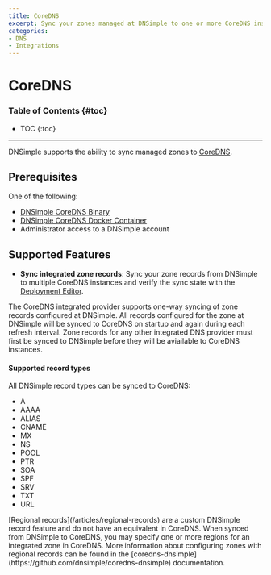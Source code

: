 ```yaml
---
title: CoreDNS
excerpt: Sync your zones managed at DNSimple to one or more CoreDNS instances.
categories:
- DNS
- Integrations
---
```


# CoreDNS

### Table of Contents {#toc}

* TOC
{:toc}

---

DNSimple supports the ability to sync managed zones to [CoreDNS](https://coredns.io/).

## Prerequisites

One of the following:
- [DNSimple CoreDNS Binary](https://github.com/dnsimple/coredns-dnsimple/releases)
- [DNSimple CoreDNS Docker Container](https://hub.docker.com/r/dnsimple/coredns-dnsimple/tags)
- Administrator access to a DNSimple account

## Supported Features

- **Sync integrated zone records**: Sync your zone records from DNSimple to multiple CoreDNS instances and verify the sync state with the [Deployment Editor](/articles/deployment-editor#record-syncing).

The CoreDNS integrated provider supports one-way syncing of zone records configured at DNSimple. All records configured for the zone at DNSimple will be synced to CoreDNS on startup and again during each refresh interval. Zone records for any other integrated DNS provider must first be synced to DNSimple before they will be aviailable to CoreDNS instances.

#### Supported record types

All DNSimple record types can be synced to CoreDNS:

- A
- AAAA
- ALIAS
- CNAME
- MX
- NS
- POOL
- PTR
- SOA
- SPF
- SRV
- TXT
- URL

<note>
[Regional records](/articles/regional-records) are a custom DNSimple record feature and do not have an equivalent in CoreDNS. When synced from DNSimple to CoreDNS, you may specify one or more regions for an integrated zone in CoreDNS. More information about configuring zones with regional records can be found in the [coredns-dnsimple](https://github.com/dnsimple/coredns-dnsimple) documentation.
</note>
